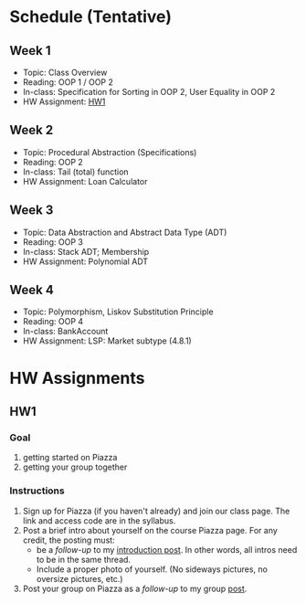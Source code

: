 
# Schedule (Tentative)

## Week 1

- Topic: Class Overview
- Reading:  OOP 1 / OOP 2
- In-class:  Specification for Sorting in OOP 2, User Equality in OOP 2
- HW Assignment: [HW1](#hw1)

## Week 2

- Topic: Procedural Abstraction (Specifications)
- Reading: OOP 2 
- In-class: Tail (total) function
- HW Assignment: Loan Calculator

## Week 3

- Topic: Data Abstraction and Abstract Data Type (ADT)
- Reading: OOP 3
- In-class: Stack ADT; Membership
- HW Assignment: Polynomial ADT

## Week 4
- Topic: Polymorphism, Liskov Substitution Principle
- Reading: OOP 4
- In-class: BankAccount
- HW Assignment: LSP: Market subtype (4.8.1)

# HW Assignments

## HW1

### Goal

1. getting started on Piazza
1. getting your group together

### Instructions

1. Sign up for Piazza (if you haven't already) and join our class page. The link and access code are in the syllabus.
1. Post a brief intro about yourself on the course Piazza page. For any credit, the posting must:
    - be a *follow-up* to my [introduction post](https://piazza.com/class/m0cjblb8hvd1qb/post/6). In other words, all intros need to be in the same thread.
    - Include a proper photo of yourself. (No sideways pictures, no oversize pictures, etc.)
1. Post your group on Piazza as a *follow-up* to my group [post](https://piazza.com/class/m0cjblb8hvd1qb/post/8).



